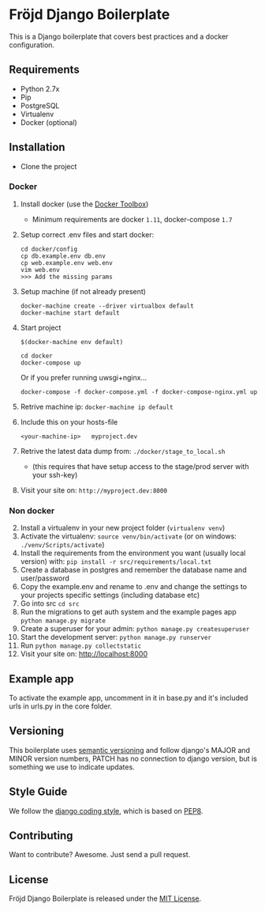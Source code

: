 # Fröjd Django Boilerplate

This is a Django boilerplate that covers best practices and a docker configuration.


## Requirements

- Python 2.7x
- Pip
- PostgreSQL
- Virtualenv
- Docker (optional)


## Installation

- Clone the project

### Docker

1. Install docker (use the [Docker Toolbox](https://www.docker.com/products/docker-toolbox))
    - Minimum requirements are docker `1.11`, docker-compose `1.7`

2. Setup correct .env files and start docker:

    ```
    cd docker/config
    cp db.example.env db.env
    cp web.example.env web.env
    vim web.env
    >>> Add the missing params
    ```

3. Setup machine (if not already present)

    ```
    docker-machine create --driver virtualbox default
    docker-machine start default
    ```

4. Start project

    ```
    $(docker-machine env default)

    cd docker
    docker-compose up
    ```

    Or if you prefer running uwsgi+nginx...

    ```
    docker-compose -f docker-compose.yml -f docker-compose-nginx.yml up
    ```


5. Retrive machine ip: `docker-machine ip default`
6. Include this on your hosts-file

    ```
    <your-machine-ip>   myproject.dev
    ```

7. Retrive the latest data dump from: `./docker/stage_to_local.sh`
    - (this requires that have setup access to the stage/prod server with your ssh-key)

8. Visit your site on: `http://myproject.dev:8000`


### Non docker

2. Install a virtualenv in your new project folder (`virtualenv venv`)
3. Activate the virtualenv: `source venv/bin/activate` (or on windows: `./venv/Scripts/activate`)
4. Install the requirements from the environment you want (usually local version) with: `pip install -r src/requirements/local.txt`
5. Create a database in postgres and remember the database name and user/password
6. Copy the example.env and rename to .env and change the settings to your projects specific settings (including database etc)
7. Go into src `cd src`
8. Run the migrations to get auth system and the example pages app `python manage.py migrate`
9. Create a superuser for your admin: `python manage.py createsuperuser`
10. Start the development server: `python manage.py runserver`
11. Run `python manage.py collectstatic`
12. Visit your site on: [http://localhost:8000](http://localhost:8000)


## Example app

To activate the example app, uncomment in it in base.py and it's included urls in urls.py in the core folder.


## Versioning

This boilerplate uses [semantic versioning](http://semver.org/) and follow django's MAJOR and MINOR version numbers, PATCH has no connection to django version, but is something we use to indicate updates.


## Style Guide

We follow the [django coding style](https://docs.djangoproject.com/en/1.9/internals/contributing/writing-code/coding-style/), which is based on [PEP8](https://www.python.org/dev/peps/pep-0008).


## Contributing

Want to contribute? Awesome. Just send a pull request.


## License

Fröjd Django Boilerplate is released under the [MIT License](http://www.opensource.org/licenses/MIT).

